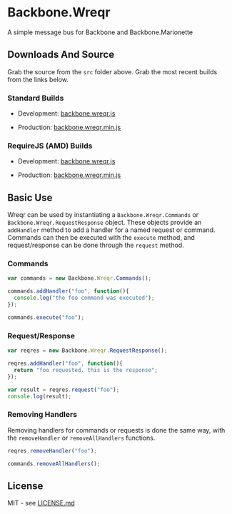 # Backbone.Wreqr

A simple message bus for Backbone and Backbone.Marionette

## Downloads And Source

Grab the source from the `src` folder above. Grab the most recent builds
from the links below.

### Standard Builds

* Development: [backbone.wreqr.js](https://raw.github.com/marionettejs/backbone.wreqr/master/lib/backbone.wreqr.js)

* Production: [backbone.wreqr.min.js](https://raw.github.com/marionettejs/backbone.wreqr/master/lib/backbone.wreqr.min.js)

### RequireJS (AMD) Builds

* Development: [backbone.wreqr.js](https://raw.github.com/marionettejs/backbone.wreqr/master/lib/amd/backbone.wreqr.js)

* Production: [backbone.wreqr.min.js](https://raw.github.com/marionettejs/backbone.wreqr/master/lib/amd/backbone.wreqr.min.js)

## Basic Use

Wreqr can be used by instantiating a `Backbone.Wreqr.Commands`
or `Backbone.Wreqr.RequestResponse` object. These objects provide an
`addHandler` method to add a handler for a named request or command.
Commands can then be executed with the `execute` method, and 
request/response can be done through the `request` method.

### Commands

```js
var commands = new Backbone.Wreqr.Commands();

commands.addHandler("foo", function(){
  console.log("the foo command was executed");
});

commands.execute("foo");
```

### Request/Response

```js
var reqres = new Backbone.Wreqr.RequestResponse();

reqres.addHandler("foo", function(){
  return "foo requested. this is the response";
});

var result = reqres.request("foo");
console.log(result);
```

### Removing Handlers

Removing handlers for commands or requests is done the
same way, with the `removeHandler` or `removeAllHandlers`
functions.

```js
reqres.removeHandler("foo");

commands.removeAllHandlers();
```

## License

MIT - see [LICENSE.md](https://raw.github.com/marionettejs/backbone.wreqr/master/LICENSE.md)
